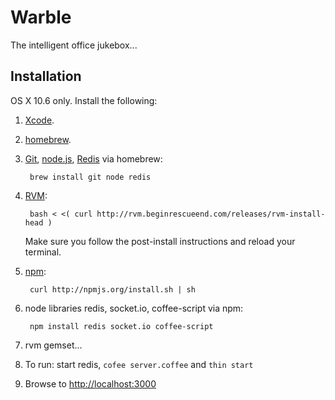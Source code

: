 Warble
======

The intelligent office jukebox...


Installation
------------

OS X 10.6 only. Install the following:

1. [Xcode](http://developer.apple.com/tools/xcode/).
2. [homebrew](http://mxcl.github.com/homebrew/).
3. [Git](http://git-scm.org), [node.js](http://nodejs.org),
   [Redis](http://redis.io/) via homebrew:

        brew install git node redis

5. [RVM](http://rvm.beginrescueend.com/):

        bash < <( curl http://rvm.beginrescueend.com/releases/rvm-install-head )

   Make sure you follow the post-install instructions and reload your terminal.

6. [npm](http://npmjs.org/):

        curl http://npmjs.org/install.sh | sh

7. node libraries redis, socket.io, coffee-script via npm:

        npm install redis socket.io coffee-script

8. rvm gemset...

9. To run: start redis, `cofee server.coffee` and `thin start`

10. Browse to <http://localhost:3000>
